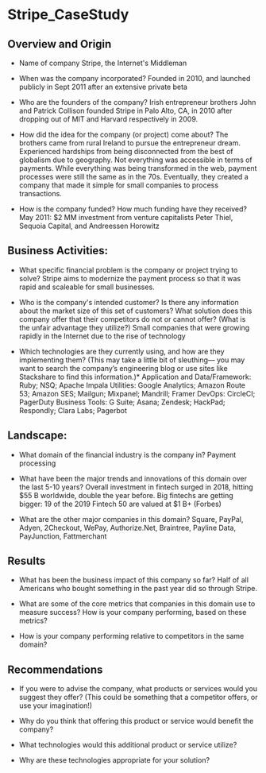 # Stripe_CaseStudy

## Overview and Origin

* Name of company
Stripe, the Internet's Middleman

* When was the company incorporated?
Founded in 2010, and launched publicly in Sept 2011 after an extensive private beta

* Who are the founders of the company?
Irish entrepreneur brothers John and Patrick Collison founded Stripe in Palo Alto, CA, in 2010 after dropping out of MIT and Harvard respectively in 2009. 

* How did the idea for the company (or project) come about?
The brothers came from rural Ireland to pursue the entrepreneur dream. Experienced hardships from being disconnected from the best of globalism due to geography. Not everything was accessible in terms of payments. While everything was being transformed in the web, payment processes were still the same as in the 70s. Eventually, they created a company that made it simple for small companies to process transactions. 

* How is the company funded? How much funding have they received?
May 2011: $2 MM investment from venture capitalists Peter Thiel, Sequoia Capital, and Andreessen Horowitz

## Business Activities:

* What specific financial problem is the company or project trying to solve?
Stripe aims to modernize the payment process so that it was rapid and scaleable for small businesses. 

* Who is the company's intended customer?  Is there any information about the market size of this set of customers? What solution does this company offer that their competitors do not or cannot offer? (What is the unfair advantage they utilize?)
Small companies that were growing rapidly in the Internet due to the rise of technology

* Which technologies are they currently using, and how are they implementing them? (This may take a little bit of sleuthing–– you may want to search the company’s engineering blog or use sites like Stackshare to find this information.)*
Application and Data/Framework: Ruby; NSQ; Apache Impala
Utilities: Google Analytics; Amazon Route 53; Amazon SES; Mailgun; Mixpanel; Mandrill; Framer
DevOps: CircleCI; PagerDuty
Business Tools: G Suite; Asana; Zendesk; HackPad; Respondly; Clara Labs; Pagerbot

## Landscape:

* What domain of the financial industry is the company in?
Payment processing

* What have been the major trends and innovations of this domain over the last 5-10 years?
Overall investment in fintech surged in 2018, hitting $55 B worldwide, double the year before. Big fintechs are getting bigger: 19 of the 2019 Fintech 50 are valued at $1 B+ (Forbes)

* What are the other major companies in this domain?
Square, PayPal, Adyen, 2Checkout, WePay, Authorize.Net, Braintree, Payline Data, PayJunction, Fattmerchant

## Results

* What has been the business impact of this company so far?
Half of all Americans who bought something in the past year did so through Stripe.

* What are some of the core metrics that companies in this domain use to measure success? How is your company performing, based on these metrics?

* How is your company performing relative to competitors in the same domain?


## Recommendations

* If you were to advise the company, what products or services would you suggest they offer? (This could be something that a competitor offers, or use your imagination!)

* Why do you think that offering this product or service would benefit the company?

* What technologies would this additional product or service utilize?

* Why are these technologies appropriate for your solution?